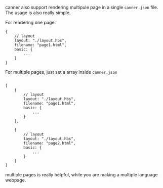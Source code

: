 canner also support rendering multipule page in a single `canner.json` file. The usage is also really simple.

For rendering one page:

```
{
    // layout
    layout: "./layout.hbs",
    filename: "page1.html",
    basic: {
        ...
    }
}
```

For multiple pages, just set a array inside `canner.json`

```

[
    {
        // layout
        layout: "./layout.hbs",
        filename: "page1.html",
        basic: {
            ...
        }
    },

    {
        // layout
        layout: "./layout.hbs",
        filename: "page2.html",
        basic: {
            ...
        }
    }
]
```

multiple pages is really helpful, while you are making a multiple language webpage.